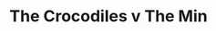 ---
year: "1987"
serialNumber: "0060" 
game: "The Crocodiles"
title: "The Crocodiles v The Min"
gameLocation: ""
gameDate: ""
result: ""
resultType: ""
type: "game"
---